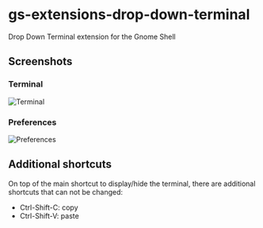 gs-extensions-drop-down-terminal
================================

Drop Down Terminal extension for the Gnome Shell

Screenshots
-----------

### Terminal
![Terminal](https://github.com/zzrough/gs-extensions-drop-down-terminal/raw/master/screenshot-term.png)

### Preferences
![Preferences](https://github.com/zzrough/gs-extensions-drop-down-terminal/raw/master/screenshot-prefs.png)


Additional shortcuts
--------------------

On top of the main shortcut to display/hide the terminal, there are additional shortcuts that can not be changed:

* Ctrl-Shift-C: copy
* Ctrl-Shift-V: paste
